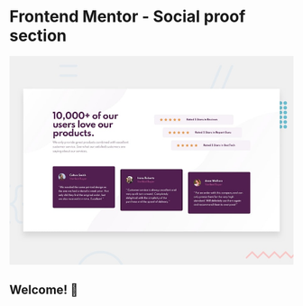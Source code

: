 # Frontend Mentor - Social proof section

![Design preview for the Social proof section coding challenge](./design/desktop-preview.jpg)

## Welcome! 👋
